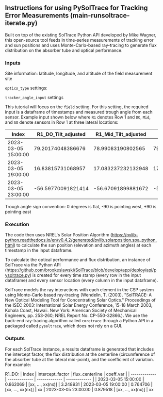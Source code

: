## Instructions for using PySolTrace for Tracking Error Measurements (main-runsoltrace-iterate.py)

Built on top of the existing SolTrace Python API developed by Mike Wagner, this open-source tool feeds in time-series measurements of tracking error and sun positions and uses Monte-Carlo-based ray-tracing to generate flux distribution on the absorber tube and optical performance.

### Inputs
Site information: latitude, longitude, and altitude of the field measurement site


`optics_type` settings: 

`tracker_angle_input` settings

This tutorial will focus on the `field` setting. For this setting, the required input is a dataframe of timestamps and measured trough angle from each sensor. Example input shown below where `R1` denotes Row 1 and `DO`, `Mid`, and `SO` denote sensors in Row 1 at three lateral locations:

  | Index | R1_DO_Tilt_adjusted | R1_Mid_Tilt_adjusted | R1_SO_Tilt_adjusted |
  | ------------- | ------------- | ------------- | ------------- |
  | 2023-03-05 15:00:00  | 79.20174048386676 | 78.99083190802565 | 79.1755550947139
  | 2023-03-05 19:00:00  | 16.83815731068957 | 17.083237232132948 | 17.09770307440426
  | 2023-03-05 23:00:00  | -56.59770091821414 | -56.67091899881672 | -56.956761552518905

Trough angle sign convention: 0 degrees is flat, -90 is pointing west, +90 is pointing east

### Execution
The code then uses NREL's Solar Position Algorithm (https://pvlib-python.readthedocs.io/en/v0.4.2/generated/pvlib.solarposition.spa_python.html) to calculate the sun position (elevation and azimuth angles) at each timestamp in the input dataframe.


To calculate the optical performance and flux distribution, an instance of SolTrace via the Python API (https://github.com/brookeslawski/SolTrace/blob/develop/app/deploy/api/pysoltrace.py) is created for every time stamp (every row in the input dataframe) and every sensor location (every column in the input dataframe).


SolTrace models the ray interactions with each element in the CSP system using Monte-Carlo based ray-tracing (Wendelin, T. (2003). "SolTRACE: A New Optical Modeling Tool for Concentrating Solar Optics." Proceedings of the ISEC 2003: International Solar Energy Conference, 15-18 March 2003, Kohala Coast, Hawaii. New York: American Society of Mechanical Engineers, pp. 253-260; NREL Report No. CP-550-32866.). We use the back-end ray-tracing algorithm called `coretrace` through a Python API in a packaged called `pysoltrace`, which does not rely on a GUI.

### Outputs
For each SolTrace instance, a results dataframe is generated that includes the intercept factor, the flux distribution at the centerline (circumference of the absorber tube at the lateral mid-point), and the coefficient of variation. For example:

  R1_DO:
  | Index | intercept_factor | flux_centerline | coeff_var |
  | ------------- | ------------- | ------------- | ------------- |
  | 2023-03-05 15:00:00  | 0.862069 | [xx, ..., xx(nx)] | 3.248931
  | 2023-03-05 19:00:00  | 0.764706 | [xx, ..., xx(nx)] | xx
  | 2023-03-05 23:00:00  | 0.879518 | [xx, ..., xx(nx)] | xx

